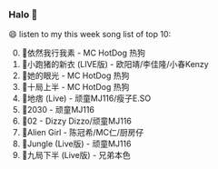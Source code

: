 

### Halo 👋

😄 listen to my this week song list of top 10:

0. 🌈依然我行我素 - MC HotDog 热狗
1. 🌈小跑猪的新衣 (LIVE版) - 欧阳靖/李佳隆/小春Kenzy
2. 🌈她的眼光 - MC HotDog 热狗
3. 🌈十局上半 - MC HotDog 热狗
4. 🌈地痞 (Live) - 顽童MJ116/瘦子E.SO
5. 🌈2030 - 顽童MJ116
6. 🌈02 - Dizzy Dizzo/顽童MJ116
7. 🌈Alien Girl - 陈冠希/MC仁/厨房仔
8. 🌈Jungle (Live版) - 顽童MJ116
9. 🌈九局下半 (Live版) - 兄弟本色

